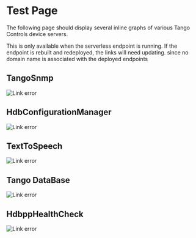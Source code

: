 # Test Page

The following page should display several inline graphs of various Tango Controls device servers. 

This is only available when the serverless endpoint is running. If the endpoint is rebuilt and redeployed, the links will need updating. since no domain name is associated with the deployed endpoints

## TangoSnmp

![Link error](https://seris16vtg.execute-api.eu-west-1.amazonaws.com/dev/graph?url=https://gitlab.esrf.fr/accelerators/System/tangosnmp/-/raw/master/TangoSnmp.xmi&format=svg)

## HdbConfigurationManager

![Link error](https://seris16vtg.execute-api.eu-west-1.amazonaws.com/dev/graph?url=https://raw.githubusercontent.com/tango-controls-hdbpp/hdbpp-cm/master/src/HdbConfigurationManager.xmi&format=svg)

## TextToSpeech

![Link error](https://seris16vtg.execute-api.eu-west-1.amazonaws.com/dev/graph?url=https://gitlab.esrf.fr/accelerators/System/TextToSpeech/-/raw/master/TextToSpeech.xmi&format=svg)

## Tango DataBase

![Link error](https://seris16vtg.execute-api.eu-west-1.amazonaws.com/dev/graph?url=https://raw.githubusercontent.com/tango-controls/TangoDatabase/master/DataBase.xmi&format=svg)

## HdbppHealthCheck

![Link error](https://seris16vtg.execute-api.eu-west-1.amazonaws.com/dev/graph?url=https://raw.githubusercontent.com/tango-controls-hdbpp/hdbpp-timescale-project/master/components/hdbpp-health-check/src/HdbppHealthCheck.xmi&format=svg)
